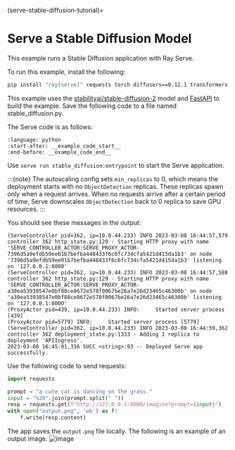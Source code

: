 (serve-stable-diffusion-tutorial)=

# Serve a Stable Diffusion Model
This example runs a Stable Diffusion application with Ray Serve.

To run this example, install the following:

```bash
pip install "ray[serve]" requests torch diffusers==0.12.1 transformers
```

This example uses the [stabilityai/stable-diffusion-2](https://huggingface.co/stabilityai/stable-diffusion-2) model and [FastAPI](https://fastapi.tiangolo.com/) to build the example. Save the following code to a file named stable_diffusion.py. 

The Serve code is as follows:
```{literalinclude} ../doc_code/stable_diffusion.py
:language: python
:start-after: __example_code_start__
:end-before: __example_code_end__
```

Use `serve run stable_diffusion:entrypoint` to start the Serve application.

:::{note}
The autoscaling config sets `min_replicas` to 0, which means the deployment starts with no `ObjectDetection` replicas. These replicas spawn only when a request arrives. When no requests arrive after a certain period of time, Serve downscales `ObjectDetection` back to 0 replica to save GPU resources.
:::

You should see these messages in the output:
```text
(ServeController pid=362, ip=10.0.44.233) INFO 2023-03-08 16:44:57,579 controller 362 http_state.py:129 - Starting HTTP proxy with name 'SERVE_CONTROLLER_ACTOR:SERVE_PROXY_ACTOR-7396d5a9efdb59ee01b7befba448433f6c6fc734cfa5421d415da1b3' on node '7396d5a9efdb59ee01b7befba448433f6c6fc734cfa5421d415da1b3' listening on '127.0.0.1:8000'
(ServeController pid=362, ip=10.0.44.233) INFO 2023-03-08 16:44:57,588 controller 362 http_state.py:129 - Starting HTTP proxy with name 'SERVE_CONTROLLER_ACTOR:SERVE_PROXY_ACTOR-a30ea53938547e0bf88ce8672e578f0067be26a7e26d23465c46300b' on node 'a30ea53938547e0bf88ce8672e578f0067be26a7e26d23465c46300b' listening on '127.0.0.1:8000'
(ProxyActor pid=439, ip=10.0.44.233) INFO:     Started server process [439]
(ProxyActor pid=5779) INFO:     Started server process [5779]
(ServeController pid=362, ip=10.0.44.233) INFO 2023-03-08 16:44:59,362 controller 362 deployment_state.py:1333 - Adding 1 replica to deployment 'APIIngress'.
2023-03-08 16:45:01,316 SUCC <string>:93 -- Deployed Serve app successfully.
```

Use the following code to send requests:
```python
import requests

prompt = "a cute cat is dancing on the grass."
input = "%20".join(prompt.split(" "))
resp = requests.get(f"http://127.0.0.1:8000/imagine?prompt={input}")
with open("output.png", 'wb') as f:
    f.write(resp.content)
```
The app saves the `output.png` file locally. The following is an example of an output image.
![image](https://raw.githubusercontent.com/ray-project/images/master/docs/serve/stable_diffusion_output.png)
